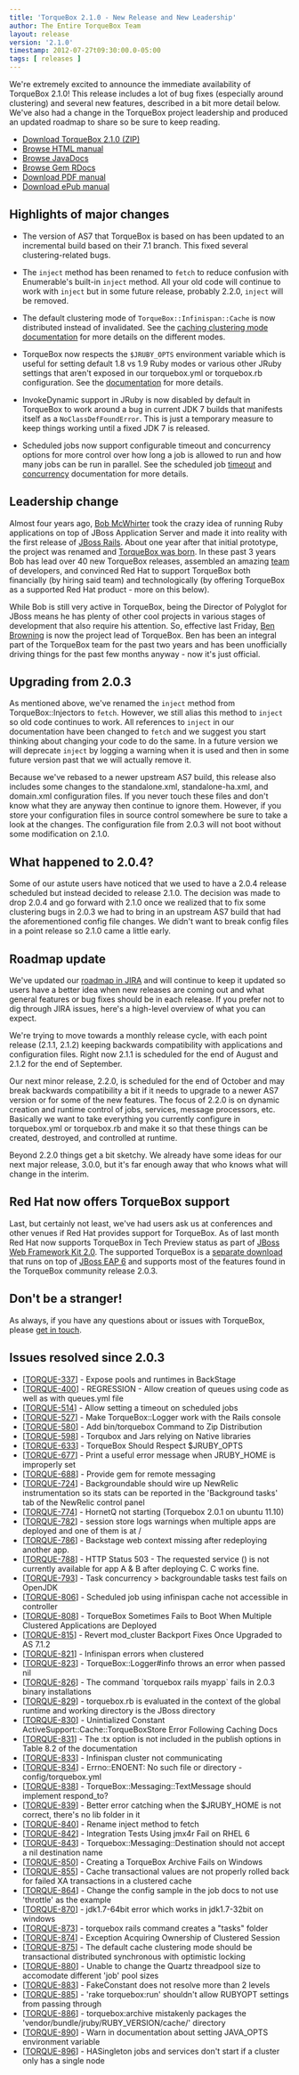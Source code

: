 ```yaml
---
title: 'TorqueBox 2.1.0 - New Release and New Leadership'
author: The Entire TorqueBox Team
layout: release
version: '2.1.0'
timestamp: 2012-07-27t09:30:00.0-05:00
tags: [ releases ]
---
```


We're extremely excited to announce the immediate availability of
TorqueBox 2.1.0! This release includes a lot of bug fixes (especially
around clustering) and several new features, described in a bit more
detail below. We've also had a change in the TorqueBox project
leadership and produced an updated roadmap to share so be sure to keep
reading.

* [Download TorqueBox 2.1.0 (ZIP)][download]
* [Browse HTML manual][htmldocs]
* [Browse JavaDocs][javadocs]
* [Browse Gem RDocs][rdocs]
* [Download PDF manual][pdfdocs]
* [Download ePub manual][epubdocs]

## Highlights of major changes

* The version of AS7 that TorqueBox is based on has been updated to an
  incremental build based on their 7.1 branch. This fixed several
  clustering-related bugs.

* The `inject` method has been renamed to `fetch` to reduce confusion
  with Enumerable's built-in `inject` method. All your old code will
  continue to work with `inject` but in some future release, probably
  2.2.0, `inject` will be removed.

* The default clustering mode of `TorqueBox::Infinispan::Cache` is now
  distributed instead of invalidated. See the [caching clustering mode
  documentation][cacheclusterdocs] for more details on the different
  modes.

* TorqueBox now respects the `$JRUBY_OPTS` environment variable which
  is useful for setting default 1.8 vs 1.9 Ruby modes or various other
  JRuby settings that aren't exposed in our torquebox.yml or
  torquebox.rb configuration. See the [documentation][jrubyoptsdocs]
  for more details.

* InvokeDynamic support in JRuby is now disabled by default in
  TorqueBox to work around a bug in current JDK 7 builds that
  manifests itself as a `NoClassDefFoundError`. This is just a
  temporary measure to keep things working until a fixed JDK 7 is
  released.

* Scheduled jobs now support configurable timeout and concurrency
  options for more control over how long a job is allowed to run and
  how many jobs can be run in parallel. See the scheduled job
  [timeout][jobtimeout] and [concurrency][jobconcurrency] documentation
  for more details.

## Leadership change

Almost four years ago, [Bob McWhirter][bob] took the crazy idea of
running Ruby applications on top of JBoss Application Server and made
it into reality with the first release of [JBoss
Rails][jbossrails]. About one year after that initial prototype, the
project was renamed and [TorqueBox was born][tbannouncement]. In these
past 3 years Bob has lead over 40 new TorqueBox releases, assembled an
amazing [team][] of developers, and convinced Red Hat to support
TorqueBox both financially (by hiring said team) and technologically
(by offering TorqueBox as a supported Red Hat product - more on this
below).

While Bob is still very active in TorqueBox, being the Director of
Polyglot for JBoss means he has plenty of other cool projects in
various stages of development that also require his attention. So,
effective last Friday, [Ben Browning][ben] is now the project lead of
TorqueBox. Ben has been an integral part of the TorqueBox team for the
past two years and has been unofficially driving things for the past
few months anyway - now it's just official.

## Upgrading from 2.0.3

As mentioned above, we've renamed the `inject` method from
TorqueBox::Injectors to `fetch`. However, we still alias this method
to `inject` so old code continues to work. All references to `inject`
in our documentation have been changed to `fetch` and we suggest you
start thinking about changing your code to do the same. In a future
version we will deprecate `inject` by logging a warning when it is
used and then in some future version past that we will actually remove
it.

Because we've rebased to a newer upstream AS7 build, this release also
includes some changes to the standalone.xml, standalone-ha.xml, and
domain.xml configuration files. If you never touch these files and
don't know what they are anyway then continue to ignore them. However,
if you store your configuration files in source control somewhere be
sure to take a look at the changes. The configuration file from 2.0.3
will not boot without some modification on 2.1.0.

## What happened to 2.0.4?

Some of our astute users have noticed that we used to have a 2.0.4
release scheduled but instead decided to release 2.1.0. The decision
was made to drop 2.0.4 and go forward with 2.1.0 once we realized that
to fix some clustering bugs in 2.0.3 we had to bring in an upstream
AS7 build that had the aforementioned config file changes. We didn't
want to break config files in a point release so 2.1.0 came a little
early.

## Roadmap update

We've updated our [roadmap in JIRA][roadmap] and will continue to keep
it updated so users have a better idea when new releases are coming
out and what general features or bug fixes should be in each
release. If you prefer not to dig through JIRA issues, here's a
high-level overview of what you can expect.

We're trying to move towards a monthly release cycle, with each point
release (2.1.1, 2.1.2) keeping backwards compatibility with
applications and configuration files. Right now 2.1.1 is scheduled for
the end of August and 2.1.2 for the end of September.

Our next minor release, 2.2.0, is scheduled for the end of October and
may break backwards compatibility a bit if it needs to upgrade to a
newer AS7 version or for some of the new features. The focus of 2.2.0
is on dynamic creation and runtime control of jobs, services, message
processors, etc. Basically we want to take everything you currently
configure in torquebox.yml or torquebox.rb and make it so that these
things can be created, destroyed, and controlled at runtime.

Beyond 2.2.0 things get a bit sketchy. We already have some ideas for
our next major release, 3.0.0, but it's far enough away that who knows
what will change in the interim.

## Red Hat now offers TorqueBox support

Last, but certainly not least, we've had users ask us at conferences
and other venues if Red Hat provides support for TorqueBox. As of last
month Red Hat now supports TorqueBox in Tech Preview status as part of
[JBoss Web Framework Kit 2.0][wfk2]. The supported TorqueBox is a
[separate download][wfkdownload] that runs on top of [JBoss EAP
6][eap] and supports most of the features found in the TorqueBox
community release 2.0.3.

## Don't be a stranger!

As always, if you have any questions about or issues with TorqueBox, please [get in touch][community].

## Issues resolved since 2.0.3

<ul>
<li>[<a href='https://issues.jboss.org/browse/TORQUE-337'>TORQUE-337</a>] -         Expose pools and runtimes in BackStage
</li>
<li>[<a href='https://issues.jboss.org/browse/TORQUE-400'>TORQUE-400</a>] -         REGRESSION - Allow creation of queues using code as well as with queues.yml file
</li>
<li>[<a href='https://issues.jboss.org/browse/TORQUE-514'>TORQUE-514</a>] -         Allow setting a timeout on scheduled jobs
</li>
<li>[<a href='https://issues.jboss.org/browse/TORQUE-527'>TORQUE-527</a>] -         Make TorqueBox::Logger work with the Rails console
</li>
<li>[<a href='https://issues.jboss.org/browse/TORQUE-580'>TORQUE-580</a>] -         Add bin/torquebox Command to Zip Distribution
</li>
<li>[<a href='https://issues.jboss.org/browse/TORQUE-598'>TORQUE-598</a>] -         Torqubox and Jars relying on Native libraries
</li>
<li>[<a href='https://issues.jboss.org/browse/TORQUE-633'>TORQUE-633</a>] -         TorqueBox Should Respect $JRUBY_OPTS
</li>
<li>[<a href='https://issues.jboss.org/browse/TORQUE-677'>TORQUE-677</a>] -         Print a useful error message when JRUBY_HOME is improperly set
</li>
<li>[<a href='https://issues.jboss.org/browse/TORQUE-688'>TORQUE-688</a>] -         Provide gem for remote messaging
</li>
<li>[<a href='https://issues.jboss.org/browse/TORQUE-724'>TORQUE-724</a>] -         Backgroundable should wire up NewRelic instrumentation so its stats can be reported in the &#39;Background tasks&#39; tab of the NewRelic control panel
</li>
<li>[<a href='https://issues.jboss.org/browse/TORQUE-774'>TORQUE-774</a>] -         HornetQ not starting (Torquebox 2.0.1 on ubuntu 11.10)
</li>
<li>[<a href='https://issues.jboss.org/browse/TORQUE-782'>TORQUE-782</a>] -         session store logs warnings when multiple apps are deployed and one of them is at /
</li>
<li>[<a href='https://issues.jboss.org/browse/TORQUE-786'>TORQUE-786</a>] -         Backstage web context missing after redeploying another app. 
</li>
<li>[<a href='https://issues.jboss.org/browse/TORQUE-788'>TORQUE-788</a>] -         HTTP Status 503 - The requested service () is not currently available for app A &amp; B after deploying C. C works fine.
</li>
<li>[<a href='https://issues.jboss.org/browse/TORQUE-793'>TORQUE-793</a>] -         Task concurrency &gt; backgroundable tasks test fails on OpenJDK
</li>
<li>[<a href='https://issues.jboss.org/browse/TORQUE-806'>TORQUE-806</a>] -         Scheduled job using infinispan cache not accessible in controller
</li>
<li>[<a href='https://issues.jboss.org/browse/TORQUE-808'>TORQUE-808</a>] -         TorqueBox Sometimes Fails to Boot When Multiple Clustered Applications are Deployed
</li>
<li>[<a href='https://issues.jboss.org/browse/TORQUE-815'>TORQUE-815</a>] -         Revert mod_cluster Backport Fixes Once Upgraded to AS 7.1.2
</li>
<li>[<a href='https://issues.jboss.org/browse/TORQUE-821'>TORQUE-821</a>] -         Infinispan errors when clustered
</li>
<li>[<a href='https://issues.jboss.org/browse/TORQUE-823'>TORQUE-823</a>] -         TorqueBox::Logger#info throws an error when passed nil
</li>
<li>[<a href='https://issues.jboss.org/browse/TORQUE-826'>TORQUE-826</a>] -         The command `torquebox rails myapp` fails in 2.0.3 binary installations
</li>
<li>[<a href='https://issues.jboss.org/browse/TORQUE-829'>TORQUE-829</a>] -         torquebox.rb is evaluated in the context of the global runtime and working directory is the JBoss directory
</li>
<li>[<a href='https://issues.jboss.org/browse/TORQUE-830'>TORQUE-830</a>] -         Unintialized Constant ActiveSupport::Cache::TorqueBoxStore Error Following Caching Docs
</li>
<li>[<a href='https://issues.jboss.org/browse/TORQUE-831'>TORQUE-831</a>] -         The :tx option is not included in the publish options in Table 8.2 of the documentation
</li>
<li>[<a href='https://issues.jboss.org/browse/TORQUE-833'>TORQUE-833</a>] -         Infinispan cluster not communicating
</li>
<li>[<a href='https://issues.jboss.org/browse/TORQUE-834'>TORQUE-834</a>] -         Errno::ENOENT: No such file or directory - config/torquebox.yml
</li>
<li>[<a href='https://issues.jboss.org/browse/TORQUE-838'>TORQUE-838</a>] -         TorqueBox::Messaging::TextMessage should implement respond_to?
</li>
<li>[<a href='https://issues.jboss.org/browse/TORQUE-839'>TORQUE-839</a>] -         Better error catching when the $JRUBY_HOME is not correct, there&#39;s no lib folder in it
</li>
<li>[<a href='https://issues.jboss.org/browse/TORQUE-840'>TORQUE-840</a>] -         Rename inject method to fetch
</li>
<li>[<a href='https://issues.jboss.org/browse/TORQUE-842'>TORQUE-842</a>] -         Integration Tests Using jmx4r Fail on RHEL 6
</li>
<li>[<a href='https://issues.jboss.org/browse/TORQUE-843'>TORQUE-843</a>] -         Torquebox::Messaging::Destination should not accept a nil destination name
</li>
<li>[<a href='https://issues.jboss.org/browse/TORQUE-850'>TORQUE-850</a>] -         Creating a TorqueBox Archive Fails on Windows
</li>
<li>[<a href='https://issues.jboss.org/browse/TORQUE-855'>TORQUE-855</a>] -         Cache transactional values are not properly rolled back for failed XA transactions in a clustered cache
</li>
<li>[<a href='https://issues.jboss.org/browse/TORQUE-864'>TORQUE-864</a>] -         Change the config sample in the job docs to not use &#39;throttle&#39; as the example
</li>
<li>[<a href='https://issues.jboss.org/browse/TORQUE-870'>TORQUE-870</a>] -         jdk1.7-64bit error which works in jdk1.7-32bit on windows
</li>
<li>[<a href='https://issues.jboss.org/browse/TORQUE-873'>TORQUE-873</a>] -         torquebox rails command creates a &quot;tasks&quot; folder 
</li>
<li>[<a href='https://issues.jboss.org/browse/TORQUE-874'>TORQUE-874</a>] -         Exception Acquiring Ownership of Clustered Session
</li>
<li>[<a href='https://issues.jboss.org/browse/TORQUE-875'>TORQUE-875</a>] -         The default cache clustering mode should be transactional distributed synchronous with optimistic locking
</li>
<li>[<a href='https://issues.jboss.org/browse/TORQUE-880'>TORQUE-880</a>] -         Unable to change the Quartz threadpool size to accomodate different &#39;job&#39; pool sizes
</li>
<li>[<a href='https://issues.jboss.org/browse/TORQUE-883'>TORQUE-883</a>] -         FakeConstant does not resolve more than 2 levels
</li>
<li>[<a href='https://issues.jboss.org/browse/TORQUE-885'>TORQUE-885</a>] -         &#39;rake torquebox:run&#39; shouldn&#39;t allow RUBYOPT settings from passing through
</li>
<li>[<a href='https://issues.jboss.org/browse/TORQUE-886'>TORQUE-886</a>] -         torquebox:archive mistakenly packages the &#39;vendor/bundle/jruby/RUBY_VERSION/cache/&#39; directory
</li>
<li>[<a href='https://issues.jboss.org/browse/TORQUE-890'>TORQUE-890</a>] -         Warn in documentation about setting JAVA_OPTS environment variable
</li>
<li>[<a href='https://issues.jboss.org/browse/TORQUE-896'>TORQUE-896</a>] -         HASingleton jobs and services don&#39;t start if a cluster only has a single node
</li>
</ul>



[download]:         /release/org/torquebox/torquebox-dist/2.1.0/torquebox-dist-2.1.0-bin.zip
[htmldocs]:         /documentation/2.1.0
[javadocs]:         /documentation/2.1.0/javadoc/
[rdocs]:            /documentation/2.1.0/yardoc/
[pdfdocs]:          /release/org/torquebox/torquebox-docs-en_US/2.1.0/torquebox-docs-en_US-2.1.0.pdf
[epubdocs]:         /release/org/torquebox/torquebox-docs-en_US/2.1.0/torquebox-docs-en_US-2.1.0.epub
[cacheclusterdocs]: /documentation/2.1.0/cache.html#caching-clustering-modes
[jrubyoptsdocs]:    /documentation/2.1.0/installation.html#setting-jruby-properties
[jobtimeout]:       /documentation/2.1.0/scheduled-jobs.html#jobs-timeout
[jobconcurrency]:   /documentation/2.1.0/scheduled-jobs.html#jobs-concurrency
[bob]:              https://twitter.com/bobmcwhirter
[jbossrails]:       http://oddthesis.org/posts/2008-09-jboss-on-rails/
[tbannouncement]:   /news/2009/05/18/announcing-the-torquebox-project/
[team]:             http://projectodd.org
[ben]:              https://twitter.com/bbrowning
[roadmap]:          https://issues.jboss.org/browse/TORQUE?selectedTab=com.atlassian.jira.plugin.system.project%3Aroadmap-panel
[wfk2]:             http://www.redhat.com/products/jbossenterprisemiddleware/web-framework-kit/
[wfkdownload]:      https://access.redhat.com/downloads/
[eap]:              http://www.redhat.com/products/jbossenterprisemiddleware/application-platform/
[community]:        /community
